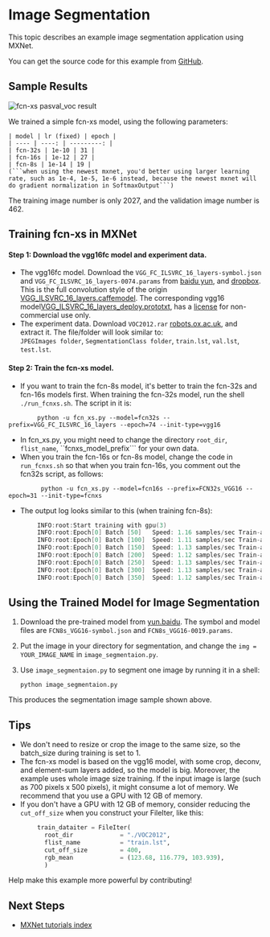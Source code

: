 # Image Segmentation


This topic describes an example image segmentation application using MXNet.

You can get the source code for this example from [GitHub](https://github.com/dmlc/mxnet/tree/master/example/fcn-xs).

## Sample Results

![fcn-xs pasval_voc result](https://github.com/dmlc/web-data/blob/master/mxnet/image/fcnxs-example-result.jpg)

We trained a simple fcn-xs model, using the following parameters:

    | model | lr (fixed) | epoch |
    | ---- | ----: | ---------: |
    | fcn-32s | 1e-10 | 31 |
    | fcn-16s | 1e-12 | 27 |
    | fcn-8s | 1e-14 | 19 |
    (```when using the newest mxnet, you'd better using larger learning rate, such as 1e-4, 1e-5, 1e-6 instead, because the newest mxnet will do gradient normalization in SoftmaxOutput```)

The training image number is only 2027, and the validation image number is 462.  

## Training fcn-xs in MXNet

#### Step 1: Download the vgg16fc model and experiment data.
* The vgg16fc model. Download the ```VGG_FC_ILSVRC_16_layers-symbol.json``` and ```VGG_FC_ILSVRC_16_layers-0074.params``` from  [baidu yun](http://pan.baidu.com/s/1bgz4PC), and [dropbox](https://www.dropbox.com/sh/578n5cxej7ofd6m/AACuSeSYGcKQDi1GoB72R5lya?dl=0).  
This is the full convolution style of the origin
[VGG_ILSVRC_16_layers.caffemodel](http://www.robots.ox.ac.uk/~vgg/software/very_deep/caffe/VGG_ILSVRC_16_layers.caffemodel). The corresponding  vgg16 model[VGG_ILSVRC_16_layers_deploy.prototxt](https://gist.github.com/ksimonyan/211839e770f7b538e2d8#file-vgg_ilsvrc_16_layers_deploy-prototxt),  has a [license](http://creativecommons.org/licenses/by-nc/4.0/) for non-commercial use only.
* The experiment data. Download ```VOC2012.rar```  [robots.ox.ac.uk](http://host.robots.ox.ac.uk/pascal/VOC/voc2012/VOCtrainval_11-May-2012.tar), and extract it. The file/folder will look similar to:  
```JPEGImages folder```, ```SegmentationClass folder```, ```train.lst```, ```val.lst```, ```test.lst```.

#### Step 2: Train the fcn-xs model.
* If you want to train the fcn-8s model, it's better to train the fcn-32s and fcn-16s models first.
When training the fcn-32s model, run the shell ```./run_fcnxs.sh```. The script in it is:

```shell
        python -u fcn_xs.py --model=fcn32s --prefix=VGG_FC_ILSVRC_16_layers --epoch=74 --init-type=vgg16
```
* In fcn_xs.py, you might need to change the directory ```root_dir```, ```flist_name```, ``fcnxs_model_prefix``` for your own data.
* When you train the fcn-16s or fcn-8s model, change the code in ```run_fcnxs.sh``` so that when you train fcn-16s, you comment out the fcn32s script, as follows:
  
```shell
         python -u fcn_xs.py --model=fcn16s --prefix=FCN32s_VGG16 --epoch=31 --init-type=fcnxs
```
* The output log looks similar to this (when training fcn-8s):

```c++
        INFO:root:Start training with gpu(3)
        INFO:root:Epoch[0] Batch [50]   Speed: 1.16 samples/sec Train-accuracy=0.894318
        INFO:root:Epoch[0] Batch [100]  Speed: 1.11 samples/sec Train-accuracy=0.904681
        INFO:root:Epoch[0] Batch [150]  Speed: 1.13 samples/sec Train-accuracy=0.908053
        INFO:root:Epoch[0] Batch [200]  Speed: 1.12 samples/sec Train-accuracy=0.912219
        INFO:root:Epoch[0] Batch [250]  Speed: 1.13 samples/sec Train-accuracy=0.914238
        INFO:root:Epoch[0] Batch [300]  Speed: 1.13 samples/sec Train-accuracy=0.912170
        INFO:root:Epoch[0] Batch [350]  Speed: 1.12 samples/sec Train-accuracy=0.912080
```

## Using the Trained Model for Image Segmentation


1. Download the pre-trained model from  [yun.baidu](http://pan.baidu.com/s/1bgz4PC). The symbol and model files are ```FCN8s_VGG16-symbol.json``` and ```FCN8s_VGG16-0019.params```.
2. Put the image in your directory for segmentation, and change the ```img = YOUR_IMAGE_NAME``` in ```image_segmentaion.py```.
3. Use ```image_segmentaion.py``` to segment one image by running it in a shell:

     ```python image_segmentaion.py```

This produces the segmentation image sample shown above.

## Tips
* We don't need to resize or crop the image to the same size, so the batch_size during training is set to 1.
* The fcn-xs model is based on the vgg16 model, with some crop, deconv, and element-sum layers added, so the model is big. Moreover, the example uses whole image size training. If the input image is  large (such as 700 pixels x 500 pixels),  it might consume a lot of memory. We recommend that you use a GPU with 12 GB of memory.
* If you don't have a GPU with 12 GB of memory, consider reducing the ```cut_off_size``` when you construct your FileIter, like this:
  
```python
        train_dataiter = FileIter(
          root_dir             = "./VOC2012",
          flist_name           = "train.lst",
          cut_off_size         = 400,
          rgb_mean             = (123.68, 116.779, 103.939),
          )
```

Help make this example more powerful by contributing!

## Next Steps
* [MXNet tutorials index](http://mxnet.io/tutorials/index.html)